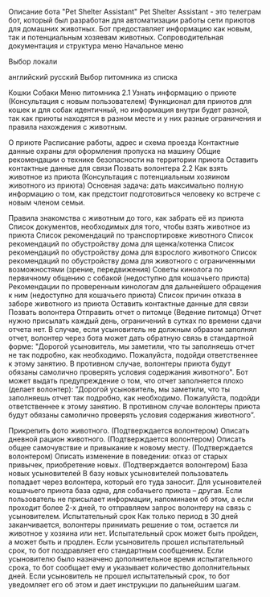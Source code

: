 Описание бота "Pet Shelter Assistant"
Pet Shelter Assistant - это телеграм бот, который был разработан для автоматизации работы сети приютов для домашних животных. Бот предоставляет информацию как новым, так и потенциальным хозяевам животных.
Сопроводительная документация и структура меню
Начальное меню

Выбор локали

английский
русский
Выбор питомника из списка

Кошки
Собаки
Меню питомника
2.1 Узнать информацию о приюте (Консультация с новым пользователем)
Функционал для приютов для кошек и для собак идентичный, но информация внутри будет разной, так как приюты находятся в разном месте и у них разные ограничения и правила нахождения с животным.

О приюте
Расписание работы, адрес и схема проезда
Контактные данные охраны для оформления пропуска на машину
Общие рекомендации о технике безопасности на территории приюта
Оставить контактные данные для связи
Позвать волонтера
2.2 Как взять животное из приюта (Консультация с потенциальным хозяином животного из приюта)
Основная задача: дать максимально полную информацию о том, как предстоит подготовиться человеку ко встрече с новым членом семьи.

Правила знакомства с животным до того, как забрать её из приюта
Список документов, необходимых для того, чтобы взять животное из приюта
Список рекомендаций по транспортировке животного
Список рекомендаций по обустройству дома для щенка/котенка
Список рекомендаций по обустройству дома для взрослого животного
Список рекомендаций по обустройству дома для животного с ограниченными возможностями (зрение, передвижения)
Советы кинолога по первичному общению с собакой (недоступно для кошачьего приюта)
Рекомендации по проверенным кинологам для дальнейшего обращения к ним (недоступно для кошачьего приюта)
Список причин отказа в заборе животного из приюта
Оставить контактные данные для связи
Позвать волонтера
Отправить отчет о питомце (Ведение питомца)
Отчет нужно присылать каждый день, ограничений в сутках по времени сдачи отчета нет. В случае, если усыновитель не должным образом заполнял отчет, волонтер через бота может дать обратную связь в стандартной форме: "Дорогой усыновитель, мы заметили, что ты заполняешь отчет не так подробно, как необходимо. Пожалуйста, подойди ответственнее к этому занятию. В противном случае, волонтеры приюта будут обязаны самолично проверять условия содержания животного".
Бот может выдать предупреждение о том, что отчет заполняется плохо (делает волонтер): ”Дорогой усыновитель, мы заметили, что ты заполняешь отчет так подробно, как необходимо. Пожалуйста, подойди ответственнее к этому занятию. В противном случае волонтеры приюта будут обязаны самолично проверять условия содержания животного”.

Прикрепить фото животного. (Подтверждается волонтером)
Описать дневной рацион животного. (Подтверждается волонтером)
Описать общее самочувствие и привыкание к новому месту. (Подтверждается волонтером)
Описать изменение в поведении: отказ от старых привычек, приобретение новых. (Подтверждается волонтером)
База новых усыновителей
В базу новых усыновителей пользователь попадает через волонтера, который его туда заносит. Для усыновителей кошачьего приюта база одна, для собачьего приюта – другая. Если пользователь не присылает информации, напоминаем об этом, а если проходит более 2-х дней, то отправляем запрос волонтеру на связь с усыновителем.
Испытательный срок
Как только период в 30 дней заканчивается, волонтеры принимать решение о том, остается ли животное у хозяина или нет. Испытательный срок может быть пройден, а может быть и продлен. Если усыновитель прошел испытательный срок, то бот поздравляет его стандартным сообщением. Если усыновителю было назначено дополнительное время испытательного срока, то бот сообщает ему и указывает количество дополнительных дней. Если усыновитель не прошел испытательный срок, то бот уведомляет его об этом и дает инструкции по дальнейшим шагам.
